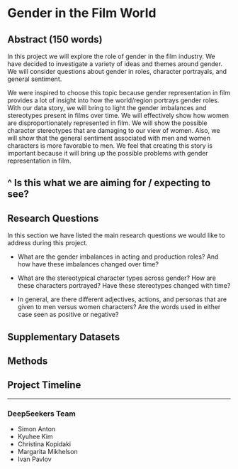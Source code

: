 # Gender in the Film World

## Abstract (150 words)

In this project we will explore the role of gender in the film industry. We have decided to investigate a variety of ideas and themes around gender. We will consider questions about gender in roles, character portrayals, and general sentiment. 

We were inspired to choose this topic because gender representation in film provides a lot of insight into how the world/region portrays gender roles. With our data story, we will bring to light the gender imbalances and stereotypes present in films over time. We will effectively show how women are disproportionately represented in film. We will show the possible character stereotypes that are damaging to our view of women. Also, we will show that the general sentiment associated with men and women characters is more favorable to men. We feel that creating this story is important because it will bring up the possible problems with gender representation in film.

## ^ Is this what we are aiming for / expecting to see?

## Research Questions

In this section we have listed the main research questions we would like to address during this project. 

- What are the gender imbalances in acting and production roles? And how have these imbalances changed over time?

- What are the stereotypical character types across gender? How are these characters portrayed? Have these stereotypes changed with time? 

- In general, are there different adjectives, actions, and personas that are given to men versus women characters? Are the words used in either case seen as positive or negative?

## Supplementary Datasets


## Methods


## Project Timeline


---

### Deep5eekers Team
- Simon Anton
- Kyuhee Kim
- Christina Kopidaki
- Margarita Mikhelson
- Ivan Pavlov